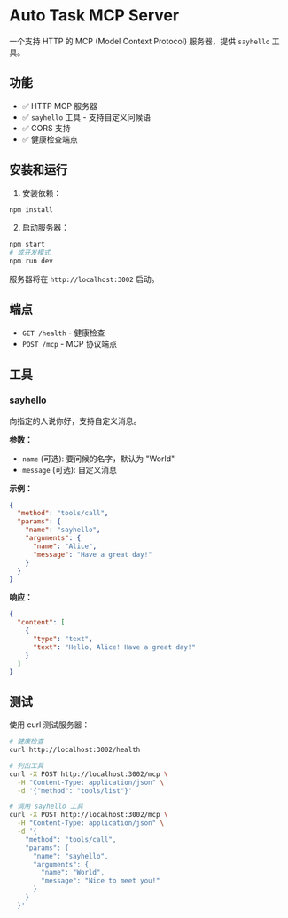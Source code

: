 # Auto Task MCP Server

一个支持 HTTP 的 MCP (Model Context Protocol) 服务器，提供 `sayhello` 工具。

## 功能

- ✅ HTTP MCP 服务器
- ✅ `sayhello` 工具 - 支持自定义问候语
- ✅ CORS 支持
- ✅ 健康检查端点

## 安装和运行

1. 安装依赖：
```bash
npm install
```

2. 启动服务器：
```bash
npm start
# 或开发模式
npm run dev
```

服务器将在 `http://localhost:3002` 启动。

## 端点

- `GET /health` - 健康检查
- `POST /mcp` - MCP 协议端点

## 工具

### sayhello

向指定的人说你好，支持自定义消息。

**参数：**
- `name` (可选): 要问候的名字，默认为 "World"
- `message` (可选): 自定义消息

**示例：**
```json
{
  "method": "tools/call",
  "params": {
    "name": "sayhello",
    "arguments": {
      "name": "Alice",
      "message": "Have a great day!"
    }
  }
}
```

**响应：**
```json
{
  "content": [
    {
      "type": "text",
      "text": "Hello, Alice! Have a great day!"
    }
  ]
}
```

## 测试

使用 curl 测试服务器：

```bash
# 健康检查
curl http://localhost:3002/health

# 列出工具
curl -X POST http://localhost:3002/mcp \
  -H "Content-Type: application/json" \
  -d '{"method": "tools/list"}'

# 调用 sayhello 工具
curl -X POST http://localhost:3002/mcp \
  -H "Content-Type: application/json" \
  -d '{
    "method": "tools/call",
    "params": {
      "name": "sayhello",
      "arguments": {
        "name": "World",
        "message": "Nice to meet you!"
      }
    }
  }'
```